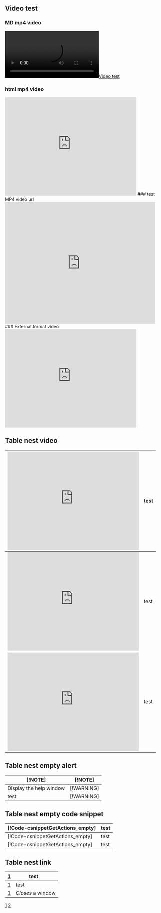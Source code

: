 

## Video test
### MD mp4 video </br>
[![Video test](Images\flower.mp4)](http://www.runoob.com/try/demo_source/movie.mp4)
### html mp4 video </br>
<iframe width="420" height="315" src="http://www.runoob.com/try/demo_source/movie.mp4" frameborder="0" allowfullscreen></iframe>
### test MP4 video url </br>
<iframe width="480" height="390" src="https://sec.ch9.ms/ch9/f882/07d5474f-4235-4d89-90bc-ed008b98f882/WAMFAAnnimated_high.mp4" frameborder="0" allowfullscreen></iframe> </br>
### External format video </br>
<iframe width="420" height="315" src="https://www.youtube.com/watch?v=StTqXEQ2l-Y" frameborder="0" allowfullscreen></iframe>


## Table nest video

<table>
<thead>
<tr>
<th><iframe width="420" height="315" src="http://www.runoob.com/try/demo_source/movie.mp4" frameborder="0" allowfullscreen></iframe> </th>
<th>test</th>
</tr>
</thead>
<tbody>
<tr>
<td><iframe width="420" height="315" src="https://www.youtube.com/embed/iyT1uILEI2U" frameborder="0" allowfullscreen></iframe></td>
<td>test</td>
</tr>
<tr>
<td><iframe width="420" height="315" src="https://www.youtube.com/embed/iyT1uILEI2U" frameborder="0" allowfullscreen></iframe></td>
<td>test</td>
</tr>
</tbody>
</table>

## Table nest empty alert

<table>
<thead>
<tr>
<th>[!NOTE]</th>
<th>[!NOTE]</th>
</tr>
</thead>
<tbody>
<tr>
<td>Display the help window</td>
<td>[!WARNING]</td>
</tr>
<tr>
<td>test</td>
<td>[!WARNING]</td>
</tr>
</tbody>
</table>


## Table nest empty code snippet

<table>
<thead>
<tr>
<th>[!Code-csnippetGetActions_empty]</th>
<th>test</th>
</tr>
</thead>
<tbody>
<tr>
<td>[!Code-csnippetGetActions_empty]</td>
<td>test</td>
</tr>
<tr>
<td>[!Code-csnippetGetActions_empty]</td>
<td>test</td>
</tr>
</tbody>
</table>

## Table nest link
| [1](http://connect.microsoft.com/)  | test    |
| ------------- | ----------- |
| [1](http://connect.microsoft.com/)  | test    |
|[1](http://connect.microsoft.com/)   | _Closes_ a window     |

[1](http://connect.microsoft.com/)
[2](https://aka.ms/mssql-marketplace)


